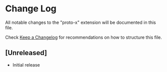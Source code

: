 # Change Log

All notable changes to the "proto-x" extension will be documented in this file.

Check [Keep a Changelog](http://keepachangelog.com/) for recommendations on how to structure this file.

## [Unreleased]

- Initial release